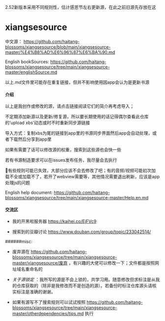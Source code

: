 2.52新版本采用不同规则性，估计感恩节左右更新源，在此之前旧源先存放在这

# xiangsesource

中文源： https://github.com/haitang-blossoms/xiangsesource/blob/main/xiangsesource-master/%E4%B8%AD%E6%96%87%E6%BA%90.md

English bookSources: https://github.com/haitang-blossoms/xiangsesource/tree/main/xiangsesource-master/englishSource.md

以上.md文件里可能存在重复链接，但并不影响使用因app会认为是更新书源

#### 介绍
以上是我创作或修改的源，请点击链接阅读它们的简介再考虑导入；

不定期添加新源以及更新/修复源，所以要长期使用的话记得偶尔查看此仓库的‘upload xbs’动态或时不时重新同步源链接

导入方式：复制xbs为尾的链接到app里的书源同步界面然后app会自动处理，或者下载然后分享到app里

如果有需要了话可以修改源的权重，搜索到这些源也会快一些

若有书源制造要求可以在issues发布任务，我尽量会去执行

🗿有些规则可能已失效，大部分应该不会去修改了吧；有的音频/视频可能初次加载不全或加载不了，若开了webview需要等，其他情况需要退出刷新，应该是app处理js的问题

English help document: https://github.com/haitang-blossoms/xiangsesource/tree/main/xiangsesource-master/Help.en.md

#### 交流区

- 我的开黑啦服务器 https://kaihei.co/EjFVc9

- 搜索到的豆瓣讨论 https://www.douban.com/group/topic/233042514/

######misc:

- 废弃源在 https://github.com/haitang-blossoms/xiangsesource/tree/main/xiangsesource-master/xiangsesource/废弃 ，有兴趣的大佬可以修改一下；文件都是按照网址域名重命名的

- _关于源锁定_ ：我所写的源是不会上锁的，共学习用。随意修改但求标注是从我的仓库获取的（除非是我修改而不是创造的源）。若备份时标注仓库源头请核实标注是准确的谢谢。
- 如果有源写不了搜索规则可以试试按照 https://github.com/haitang-blossoms/xiangsesource/tree/main/xiangsesource-master/otherdependencies/tips.md 执行
